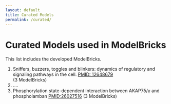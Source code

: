 ```yaml
---
layout: default
title: Curated Models
permalink: /curated/
---
```


# Curated Models used in ModelBricks

This list includes the developed ModelBricks. 

<ol>
<li> Sniffers, buzzers, toggles and blinkers: dynamics of regulatory and signaling pathways in the cell. 
<a href="https://www.ncbi.nlm.nih.gov/pubmed/12648679">PMID: 12648679</a></li> (3 ModelBricks)
<li> ....
<li> Phosphorylation state-dependent interaction between AKAP7δ/γ and phospholamban 
<a href="https://www.ncbi.nlm.nih.gov/pubmed/26027516">PMID:26027516</a> (3 ModelBricks)



</ol>

